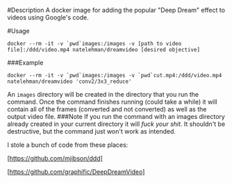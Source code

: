 #Description
A docker image for adding the popular "Deep Dream" effect to videos using Google's code.

#Usage

```
docker --rm -it -v `pwd`images:/images -v [path to video file]:/ddd/video.mp4 natelehman/dreamvideo [desired objective]
```
###Example

```
docker --rm -it -v `pwd`images:/images -v `pwd`cut.mp4:/ddd/video.mp4 natelehman/dreamvideo 'conv2/3x3_reduce'
```


An `images` directory will be created in the directory that you run the command. Once the command finishes running (could take a while) it will contain all of the frames (converted and not converted) as well as the output video file.
###Note
If you run the command with an images directory already created in your current directory it will *fuck your shit*. It shouldn't be destructive, but the command just won't work as intended.




I stole a bunch of code from these places:

[https://github.com/mjibson/ddd]

[https://github.com/graphific/DeepDreamVideo]

